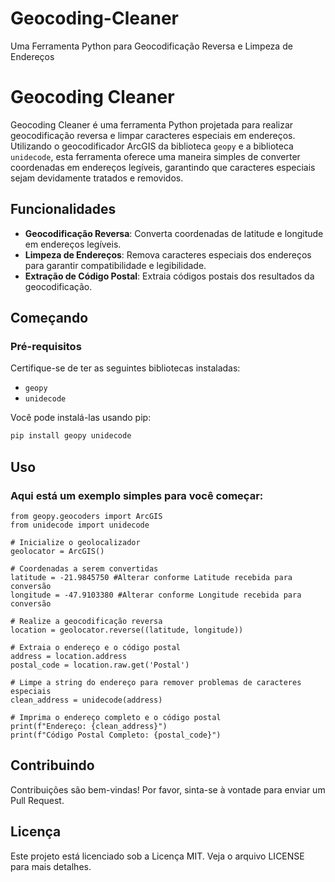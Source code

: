 # Geocoding-Cleaner
 Uma Ferramenta Python para Geocodificação Reversa e Limpeza de Endereços

 # Geocoding Cleaner

Geocoding Cleaner é uma ferramenta Python projetada para realizar geocodificação reversa e limpar caracteres especiais em endereços. Utilizando o geocodificador ArcGIS da biblioteca `geopy` e a biblioteca `unidecode`, esta ferramenta oferece uma maneira simples de converter coordenadas em endereços legíveis, garantindo que caracteres especiais sejam devidamente tratados e removidos.

## Funcionalidades

- **Geocodificação Reversa**: Converta coordenadas de latitude e longitude em endereços legíveis.
- **Limpeza de Endereços**: Remova caracteres especiais dos endereços para garantir compatibilidade e legibilidade.
- **Extração de Código Postal**: Extraia códigos postais dos resultados da geocodificação.

## Começando

### Pré-requisitos

Certifique-se de ter as seguintes bibliotecas instaladas:

- `geopy`
- `unidecode`

Você pode instalá-las usando pip:

```bash
pip install geopy unidecode
```

## Uso
### Aqui está um exemplo simples para você começar:

```
from geopy.geocoders import ArcGIS
from unidecode import unidecode

# Inicialize o geolocalizador
geolocator = ArcGIS()

# Coordenadas a serem convertidas
latitude = -21.9845750 #Alterar conforme Latitude recebida para conversão
longitude = -47.9103380 #Alterar conforme Longitude recebida para conversão

# Realize a geocodificação reversa
location = geolocator.reverse((latitude, longitude))

# Extraia o endereço e o código postal
address = location.address
postal_code = location.raw.get('Postal')

# Limpe a string do endereço para remover problemas de caracteres especiais
clean_address = unidecode(address)

# Imprima o endereço completo e o código postal
print(f"Endereço: {clean_address}")
print(f"Código Postal Completo: {postal_code}")
```

## Contribuindo
Contribuições são bem-vindas! Por favor, sinta-se à vontade para enviar um Pull Request.

## Licença
Este projeto está licenciado sob a Licença MIT. Veja o arquivo LICENSE para mais detalhes.
```Este README.md fornece uma visão geral clara do propósito do projeto, funcionalidades e instruções de uso, ajudando os usuários a entender e começar a usar o Geocoding Cleaner de forma eficaz.
```
